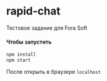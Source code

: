 # rapid-chat

Тестовое задание для Fora Soft

#### Чтобы запустить
 
```sh
npm install
npm start
```

После открыть в браузере `localhost`